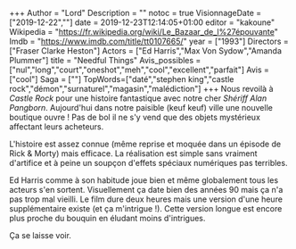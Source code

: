 +++
Author = "Lord"
Description = ""
notoc = true
VisionnageDate = ["2019-12-22",""]
date = 2019-12-23T12:14:05+01:00
editor = "kakoune"
Wikipedia = "https://fr.wikipedia.org/wiki/Le_Bazaar_de_l%27épouvante"
Imdb = "https://www.imdb.com/title/tt0107665/"
year = ["1993"]
Directors = ["Fraser Clarke Heston"]
Actors = ["Ed Harris","Max Von Sydow","Amanda Plummer"]
title = "Needful Things"
Avis_possibles = ["nul","long","court","oneshot","meh","cool","excellent","parfait"]
Avis = ["cool"]
Saga = [""]
TopWords=["daté","stephen king","castle rock","démon","surnaturel","magasin","malédiction"]
+++
Nous revoilà à *Castle Rock* pour une histoire fantastique avec notre cher *Shériff Alan Pangborn*.
Aujourd'hui dans notre paisible (keuf keuf) ville une nouvelle boutique ouvre !
Pas de bol il ne s'y vend que des objets mystérieux affectant leurs acheteurs.

L'histoire est assez connue (même reprise et moquée dans un épisode de Rick & Morty) mais efficace.
La réalisation est simple sans vraiment d'artifice et à peine un soupçon d'effets spéciaux numériques pas terribles.

Ed Harris comme à son habitude joue bien et même globalement tous les acteurs s'en sortent.
Visuellement ça date bien des années 90 mais ça n'a pas trop mal vieilli.
Le film dure deux heures mais une version d'une heure supplémentaire existe (et ça m'intrigue !).
Cette version longue est encore plus proche du bouquin en éludant moins d'intrigues.

Ça se laisse voir.
